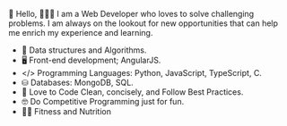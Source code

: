 👋 Hello,
👨🏻‍💻 I am a Web Developer who loves to solve challenging problems. I am always on the lookout for new opportunities that can help me enrich my experience and learning.
- 👨 Data structures and Algorithms.
- 🖥️ Front-end development; AngularJS.
- </> Programming Languages: Python, JavaScript, TypeScript, C.
- ⛁ Databases: MongoDB, SQL.
- 🔭 Love to Code Clean, concisely, and Follow Best Practices.
- 🤓 Do Competitive Programming just for fun.
- 🏋🏻 Fitness and Nutrition
